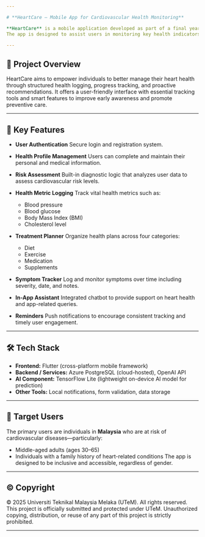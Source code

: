 ```yaml
---

# **HeartCare – Mobile App for Cardiovascular Health Monitoring**

**HeartCare** is a mobile application developed as part of a final year Software Engineering project at Universiti Teknikal Malaysia Melaka (UTeM).
The app is designed to assist users in monitoring key health indicators, logging symptoms, and receiving intelligent feedback to support cardiovascular wellness and lifestyle management.

---
```


## 🌟 **Project Overview**

HeartCare aims to empower individuals to better manage their heart health through structured health logging, progress tracking, and proactive recommendations.
It offers a user-friendly interface with essential tracking tools and smart features to improve early awareness and promote preventive care.

---

## 🧩 **Key Features**

* **User Authentication**
  Secure login and registration system.

* **Health Profile Management**
  Users can complete and maintain their personal and medical information.

* **Risk Assessment**
  Built-in diagnostic logic that analyzes user data to assess cardiovascular risk levels.

* **Health Metric Logging**
  Track vital health metrics such as:

  * Blood pressure
  * Blood glucose
  * Body Mass Index (BMI)
  * Cholesterol level

* **Treatment Planner**
  Organize health plans across four categories:

  * Diet
  * Exercise
  * Medication
  * Supplements

* **Symptom Tracker**
  Log and monitor symptoms over time including severity, date, and notes.

* **In-App Assistant**
  Integrated chatbot to provide support on heart health and app-related queries.

* **Reminders**
  Push notifications to encourage consistent tracking and timely user engagement.

---

## 🛠 **Tech Stack**

* **Frontend:** Flutter (cross-platform mobile framework)
* **Backend / Services:** Azure PostgreSQL (cloud-hosted), OpenAI API
* **AI Component:** TensorFlow Lite (lightweight on-device AI model for prediction)
* **Other Tools:** Local notifications, form validation, data storage

---

## 📱 **Target Users**

The primary users are individuals in **Malaysia** who are at risk of cardiovascular diseases—particularly:

* Middle-aged adults (ages 30–65)
* Individuals with a family history of heart-related conditions
  The app is designed to be inclusive and accessible, regardless of gender.

---

## © **Copyright**

© 2025 Universiti Teknikal Malaysia Melaka (UTeM). All rights reserved.
This project is officially submitted and protected under UTeM.
Unauthorized copying, distribution, or reuse of any part of this project is strictly prohibited.

---
